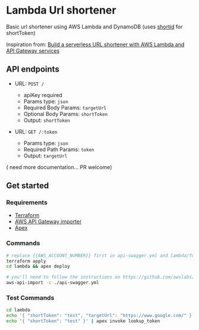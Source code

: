 # Lambda Url shortener

Basic url shortener using AWS Lambda and DynamoDB (uses [shortid](https://github.com/dylang/shortid) for shortToken)

Inspiration from: [Build a serverless URL shortener with AWS Lambda and API Gateway services](http://www.davekonopka.com/2016/serverless-aws-lambda-api-gateway.html)

## API endpoints
- URL: `POST /`
  - apiKey required
  - Params type: `json`
  - Required Body Params: `targetUrl`
  - Optional Body Params: `shortToken`
  - Output: `shortToken`

- URL: `GET /:token`
  - Params type: `json`
  - Required Path Params: `token`
  - Output: `targetUrl`

( need more documentation... PR welcome)

## Get started

### Requirements
- [Terraform](https://www.terraform.io/)
- [AWS API Gateway importer](https://github.com/awslabs/aws-apigateway-importer)
- [Apex](https://github.com/apex/apex)

### Commands
```sh
# replace {{AWS_ACCOUNT_NUMBER}} first in api-swagger.yml and lambda/function/*/function.json with your aws account number
terraform apply
cd lambda && apex deploy

# you'll need to follow the instructions on https://github.com/awslabs/aws-apigateway-importer
aws-api-import -c ./api-swagger.yml
```

### Test Commands
```sh
cd lambda
echo '{ "shortToken": "test", "targetUrl": "https://www.google.com/" }' | apex invoke post_token
echo '{ "shortToken": "test" }' | apex invoke lookup_token
```

